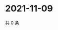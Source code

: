 # 2021-11-09

共 0 条

<!-- BEGIN WEIBO -->
<!-- 最后更新时间 Tue Nov 09 2021 04:09:22 GMT+0800 (China Standard Time) -->

<!-- END WEIBO -->
